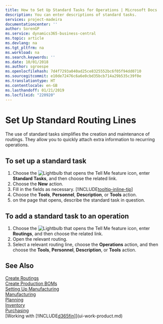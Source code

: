 ```yaml
---
title: How to Set Up Standard Tasks for Operations | Microsoft Docs
description: You can enter descriptions of standard tasks.
services: project-madeira
documentationcenter: ''
author: SorenGP
ms.service: dynamics365-business-central
ms.topic: article
ms.devlang: na
ms.tgt_pltfrm: na
ms.workload: na
ms.search.keywords: ''
ms.date: 10/01/2018
ms.author: sgroespe
ms.openlocfilehash: 7d4f7293a040ad25ce8325552bc6f05f94dd0710
ms.sourcegitcommit: e10de72476c6a6e0cbd35bcb714a29b535c39f0e
ms.translationtype: HT
ms.contentlocale: en-GB
ms.lasthandoff: 01/21/2019
ms.locfileid: "220920"
---
```

# <a name="set-up-standard-routing-lines"></a>Set Up Standard Routing Lines
The use of standard tasks simplifies the creation and maintenance of routings. They allow you to quickly attach extra information to recurring operations.

## <a name="to-set-up-a-standard-task"></a>To set up a standard task
1. Choose the ![Lightbulb that opens the Tell Me feature](media/ui-search/search_small.png "Tell me what you want to do") icon, enter **Standard Tasks**, and then choose the related link.
2. Choose the **New** action.
3. Fill in the fields as necessary. [!INCLUDE[tooltip-inline-tip](includes/tooltip-inline-tip_md.md)]
4. Choose the **Tools**, **Personnel**, **Description**, or **Tools** action.
5. on the page that opens, describe the standard task in question.

## <a name="to-add-a-standard-task-to-an-operation"></a>To add a standard task to an operation
1. Choose the ![Lightbulb that opens the Tell Me feature](media/ui-search/search_small.png "Tell me what you want to do") icon, enter **Routings**, and then choose the related link.
2. Open the relevant routing.
3. Select a relevant routing line, choose the **Operations** action, and then choose the **Tools**, **Personnel**, **Description**, or **Tools** action.

## <a name="see-also"></a>See Also  
[Create Routings](production-how-to-create-routings.md)  
[Create Production BOMs](production-how-to-create-production-boms.md)     
[Setting Up Manufacturing](production-configure-production-processes.md)   
[Manufacturing](production-manage-manufacturing.md)    
[Planning](production-planning.md)   
[Inventory](inventory-manage-inventory.md)  
[Purchasing](purchasing-manage-purchasing.md)  
[Working with [!INCLUDE[d365fin](includes/d365fin_md.md)]](ui-work-product.md)  
